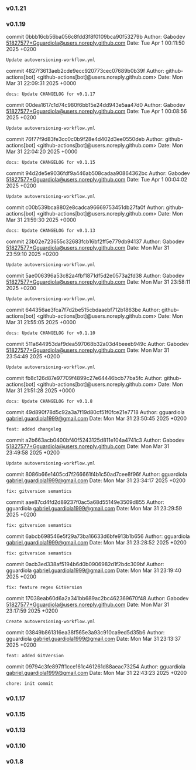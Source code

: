 ### v0.1.21


### v0.1.19

commit 0bbb16cb56ba056c8fdd3f8f0109bca90f53279b
Author: Gabodev <51827577+Gguardiola@users.noreply.github.com>
Date:   Tue Apr 1 00:11:50 2025 +0200

    Update autoversioning-workflow.yml

commit 4827f3613aeb2cde9ecc920773cec07689b0b39f
Author: github-actions[bot] <github-actions[bot]@users.noreply.github.com>
Date:   Mon Mar 31 22:09:31 2025 +0000

    docs: Update CHANGELOG for v0.1.17

commit 00dea1617c1d74c980f6bb15e24dd943e5aa47d0
Author: Gabodev <51827577+Gguardiola@users.noreply.github.com>
Date:   Tue Apr 1 00:08:56 2025 +0200

    Update autoversioning-workflow.yml

commit 76f77f9d83fe3cc0c0b9f28e4d402d3ee0550deb
Author: github-actions[bot] <github-actions[bot]@users.noreply.github.com>
Date:   Mon Mar 31 22:04:20 2025 +0000

    docs: Update CHANGELOG for v0.1.15

commit 94d2de5e9036fdf9a446ab508cadaa90864362bc
Author: Gabodev <51827577+Gguardiola@users.noreply.github.com>
Date:   Tue Apr 1 00:04:02 2025 +0200

    Update autoversioning-workflow.yml

commit c00b539bca8802e8cadca96669753451db27fa0f
Author: github-actions[bot] <github-actions[bot]@users.noreply.github.com>
Date:   Mon Mar 31 21:59:30 2025 +0000

    docs: Update CHANGELOG for v0.1.13

commit 23b02e723655c32683fcb16bf2ff5e779db94137
Author: Gabodev <51827577+Gguardiola@users.noreply.github.com>
Date:   Mon Mar 31 23:59:10 2025 +0200

    Update autoversioning-workflow.yml

commit 5ae006396a53c82a4fbf1871df5d2e0573a2fd38
Author: Gabodev <51827577+Gguardiola@users.noreply.github.com>
Date:   Mon Mar 31 23:58:11 2025 +0200

    Update autoversioning-workflow.yml

commit 644356ae3fca7f7d2be515cbdaaebf712b1863be
Author: github-actions[bot] <github-actions[bot]@users.noreply.github.com>
Date:   Mon Mar 31 21:55:05 2025 +0000

    docs: Update CHANGELOG for v0.1.10

commit 511a644953daf9dea597068b32a03d4beeeb949c
Author: Gabodev <51827577+Gguardiola@users.noreply.github.com>
Date:   Mon Mar 31 23:54:49 2025 +0200

    Update autoversioning-workflow.yml

commit fb8c126d87e97709f4899c27e64446bcb77ba5fc
Author: github-actions[bot] <github-actions[bot]@users.noreply.github.com>
Date:   Mon Mar 31 21:51:28 2025 +0000

    docs: Update CHANGELOG for v0.1.8

commit 49d890f78d5c92a3a7f19d80cf51f0fce21e7718
Author: gguardiola <gabriel.guardiola1999@gmail.com>
Date:   Mon Mar 31 23:50:45 2025 +0200

    feat: added changelog

commit a2b663acb0400bf40f5243125d811e104a4741c3
Author: Gabodev <51827577+Gguardiola@users.noreply.github.com>
Date:   Mon Mar 31 23:49:58 2025 +0200

    Update autoversioning-workflow.yml

commit 8086b66e1405cd7f266661f4b1c50ad7cee8f96f
Author: gguardiola <gabriel.guardiola1999@gmail.com>
Date:   Mon Mar 31 23:34:17 2025 +0200

    fix: gitversion semantics

commit aae87cd4fd2d89237f0ac5a68d55149e3509d855
Author: gguardiola <gabriel.guardiola1999@gmail.com>
Date:   Mon Mar 31 23:29:59 2025 +0200

    fix: gitversion semantics

commit 6abcb698546e5f29a73ba16633d6bfe913b1b656
Author: gguardiola <gabriel.guardiola1999@gmail.com>
Date:   Mon Mar 31 23:28:52 2025 +0200

    fix: gitversion semantics

commit 0acb3ed338af5194b6d0b0906982d1f2bdc309bf
Author: gguardiola <gabriel.guardiola1999@gmail.com>
Date:   Mon Mar 31 23:19:40 2025 +0200

    fix: feature regex GitVersion

commit 17038eab60d6a2a341bb689ac2bc462369670f48
Author: Gabodev <51827577+Gguardiola@users.noreply.github.com>
Date:   Mon Mar 31 23:17:59 2025 +0200

    Create autoversioning-workflow.yml

commit 03849b861316ea38f565e3a93c910ca9ed5d35b6
Author: gguardiola <gabriel.guardiola1999@gmail.com>
Date:   Mon Mar 31 23:13:37 2025 +0200

    feat: added GitVersion

commit 09794c3fe897ff1cce161c461261d88aeac73254
Author: gguardiola <gabriel.guardiola1999@gmail.com>
Date:   Mon Mar 31 22:43:23 2025 +0200

    chore: init commit

### v0.1.17


### v0.1.15


### v0.1.13


### v0.1.10


### v0.1.8



